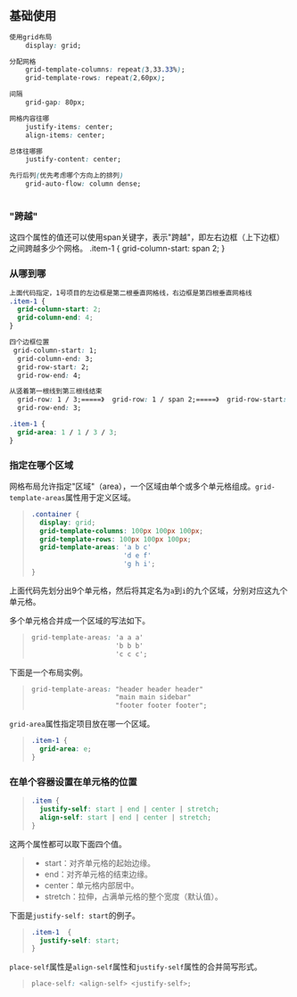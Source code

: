 ## 基础使用

```css
使用grid布局
	display: grid;

分配网格
    grid-template-columns: repeat(3,33.33%);
    grid-template-rows: repeat(2,60px);

间隔
    grid-gap: 80px;

网格内容往哪
    justify-items: center;
    align-items: center;

总体往哪挪
	justify-content: center;

先行后列(优先考虑哪个方向上的排列)
	grid-auto-flow: column dense;



```



### "跨越"

这四个属性的值还可以使用span关键字，表示"跨越"，即左右边框（上下边框）之间跨越多少个网格。
.item-1 {
  grid-column-start: span 2;
}

### 从哪到哪

```css
上面代码指定，1号项目的左边框是第二根垂直网格线，右边框是第四根垂直网格线
.item-1 {
  grid-column-start: 2;
  grid-column-end: 4;
}

四个边框位置
 grid-column-start: 1;
  grid-column-end: 3;
  grid-row-start: 2;
  grid-row-end: 4;

从竖着第一根线到第三根线结束
  grid-row: 1 / 3;=====》  grid-row: 1 / span 2;=====》  grid-row-start: 1;
  grid-row-end: 3;

.item-1 {
  grid-area: 1 / 1 / 3 / 3;
}
```



### 指定在哪个区域

网格布局允许指定"区域"（area），一个区域由单个或多个单元格组成。`grid-template-areas`属性用于定义区域。

> ```css
> .container {
>   display: grid;
>   grid-template-columns: 100px 100px 100px;
>   grid-template-rows: 100px 100px 100px;
>   grid-template-areas: 'a b c'
>                        'd e f'
>                        'g h i';
> }
> ```

上面代码先划分出9个单元格，然后将其定名为`a`到`i`的九个区域，分别对应这九个单元格。

多个单元格合并成一个区域的写法如下。

> ```css
> grid-template-areas: 'a a a'
>                      'b b b'
>                      'c c c';
> ```

下面是一个布局实例。

> ```css
> grid-template-areas: "header header header"
>                      "main main sidebar"
>                      "footer footer footer";
> ```



`grid-area`属性指定项目放在哪一个区域。

> ```css
> .item-1 {
>   grid-area: e;
> }
> ```

### 在单个容器设置在单元格的位置

> ```css
> .item {
>   justify-self: start | end | center | stretch;
>   align-self: start | end | center | stretch;
> }
> ```

这两个属性都可以取下面四个值。

> - start：对齐单元格的起始边缘。
> - end：对齐单元格的结束边缘。
> - center：单元格内部居中。
> - stretch：拉伸，占满单元格的整个宽度（默认值）。

下面是`justify-self: start`的例子。

> ```css
> .item-1  {
>   justify-self: start;
> }
> ```

`place-self`属性是`align-self`属性和`justify-self`属性的合并简写形式。

> ```css
> place-self: <align-self> <justify-self>;
> ```